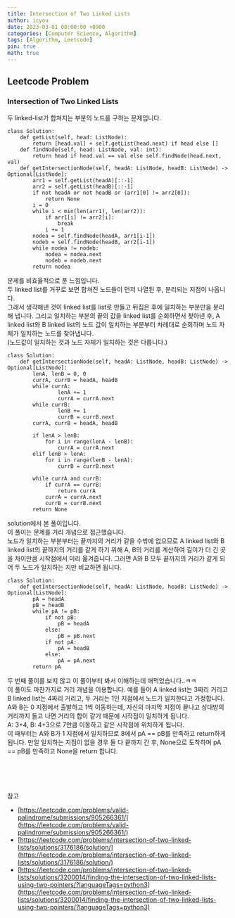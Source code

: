 ```yaml
---
title: Intersection of Two Linked Lists
author: icyou
date: 2023-03-01 00:00:00 +0900
categories: [Computer Science, Algorithm]
tags: [Algorithm, Leetcode]
pin: true
math: true
---
```


## Leetcode Problem

### Intersection of Two Linked Lists
두 linked-list가 합쳐지는 부분의 노드를 구하는 문제입니다.

```
class Solution:
    def getList(self, head: ListNode):
        return [head.val] + self.getList(head.next) if head else []
    def findNode(self, head: ListNode, val: int):
        return head if head.val == val else self.findNode(head.next, val)
    def getIntersectionNode(self, headA: ListNode, headB: ListNode) -> Optional[ListNode]:
        arr1 = self.getList(headA)[::-1]
        arr2 = self.getList(headB)[::-1]
        if not headA or not headB or (arr1[0] != arr2[0]):
            return None 
        i = 0
        while i < min(len(arr1), len(arr2)):
            if arr1[i] != arr2[i]:
                break
            i += 1
        nodea = self.findNode(headA, arr1[i-1])
        nodeb = self.findNode(headB, arr2[i-1])
        while nodea != nodeb:
            nodea = nodea.next
            nodeb = nodeb.next
        return nodea
```
문제를 비효율적으로 푼 느낌입니다.  
두 linked list를 거꾸로 보면 합쳐진 노드들이 먼저 나열된 후, 분리되는 지점이 나옵니다.  
그래서 생각해낸 것이 linked list를 list로 만들고 뒤집은 후에 일치하는 부분만을 분리해 냅니다. 그리고 일치하는 부분의 끝의 값을 linked list를 순회하면서 찾아낸 후, A linked list와 B linked list의 노드 값이 일치하는 부분부터 차례대로 순회하며 노드 자체가 일치하는 노드를 찾아냅니다.  
(노드값이 일치하는 것과 노드 자체가 일치하는 것은 다릅니다.)  

```
class Solution:
    def getIntersectionNode(self, headA: ListNode, headB: ListNode) -> Optional[ListNode]:
        lenA, lenB = 0, 0
        currA, currB = headA, headB
        while currA:
                lenA += 1
                currA = currA.next
        while currB:
                lenB += 1
                currB = currB.next
        currA, currB = headA, headB
    
        if lenA > lenB:
            for i in range(lenA - lenB):
                currA = currA.next
        elif lenB > lenA:
            for i in range(lenB - lenA):
                currB = currB.next
    
        while currA and currB:
            if currA == currB:
                return currA
            currA = currA.next
            currB = currB.next    
        return None
```
solution에서 본 풀이입니다.  
이 풀이는 문제를 거리 개념으로 접근했습니다.  
노드가 일치하는 부분부터는 끝까지의 거리가 같을 수밖에 없으므로 A linked list와 B linked list의 끝까지의 거리를 같게 하기 위해 A, B의 거리를 계산하여 길이가 더 긴 곳을 차이만큼 시작점에서 미리 옮겨줍니다. 그러면 A와 B 모두 끝까지의 거리가 같게 되어 두 노드가 일치하는 지만 비교하면 됩니다.    

```
class Solution:
    def getIntersectionNode(self, headA: ListNode, headB: ListNode) -> Optional[ListNode]:
        pA = headA
        pB = headB
        while pA != pB:
            if not pB:
                pB = headA
            else:
                pB = pB.next
            if not pA:
                pA = headB
            else:
                pA = pA.next
        return pA
```
두 번째 풀이를 보지 않고 이 풀이부터 봐서 이해하는데 애먹었습니다..ㅋㅋ    
이 풀이도 마찬가지로 거리 개념을 이용합니다. 예를 들어 A linked list는 3짜리 거리고 B linked list는 4짜리 거리고, 두 거리는 1인 지점에서 노드가 일치한다고 가정합니다. A와 B는 0 지점에서 출발하고 1씩 이동하는데, 자신의 마지막 지점이 끝나고 상대방의 거리까지 돌고 나면 거리의 합이 같기 때문에 시작점이 일치하게 됩니다.  
A: 3+4, B: 4+3으로 7만큼 이동하고 같은 시작점에 위치하게 됩니다.  
이 때부터는 A와 B가 1 지점에서 일치하므로 8에서 pA == pB를 만족하고 return하게 됩니다. 만일 일치하는 지점이 없을 경우 둘 다 끝까지 간 후, None으로 도착하며 pA == pB를 만족하고 None을 return 합니다.  



<br/><br/><br/><br/>
참고 
- [https://leetcode.com/problems/valid-palindrome/submissions/905266361/](https://leetcode.com/problems/valid-palindrome/submissions/905266361/)
- [https://leetcode.com/problems/intersection-of-two-linked-lists/solutions/3176186/solution/](https://leetcode.com/problems/intersection-of-two-linked-lists/solutions/3176186/solution/)
- [https://leetcode.com/problems/intersection-of-two-linked-lists/solutions/3200014/finding-the-intersection-of-two-linked-lists-using-two-pointers/?languageTags=python3](https://leetcode.com/problems/intersection-of-two-linked-lists/solutions/3200014/finding-the-intersection-of-two-linked-lists-using-two-pointers/?languageTags=python3)